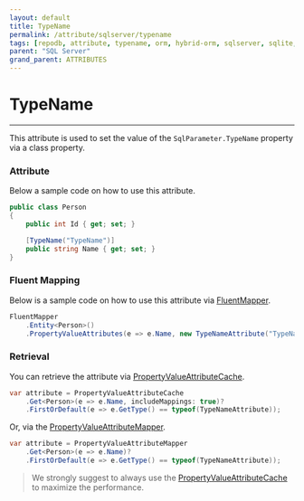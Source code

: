 ```yaml
---
layout: default
title: TypeName
permalink: /attribute/sqlserver/typename
tags: [repodb, attribute, typename, orm, hybrid-orm, sqlserver, sqlite, mysql, postgresql]
parent: "SQL Server"
grand_parent: ATTRIBUTES
---
```


# TypeName

---

This attribute is used to set the value of the `SqlParameter.TypeName` property via a class property.

### Attribute

Below a sample code on how to use this attribute.

```csharp
public class Person
{
    public int Id { get; set; }

    [TypeName("TypeName")]
    public string Name { get; set; }
}
```

### Fluent Mapping

Below is a sample code on how to use this attribute via [FluentMapper](/mapper/fluentmapper).

```csharp
FluentMapper
    .Entity<Person>()
    .PropertyValueAttributes(e => e.Name, new TypeNameAttribute("TypeName"));
```

### Retrieval

You can retrieve the attribute via [PropertyValueAttributeCache](/cacher/propertyvalueattributecache).

```csharp
var attribute = PropertyValueAttributeCache
    .Get<Person>(e => e.Name, includeMappings: true)?
    .FirstOrDefault(e => e.GetType() == typeof(TypeNameAttribute));
```

Or, via the [PropertyValueAttributeMapper](/mapper/propertyvalueattributemapper).

```csharp
var attribute = PropertyValueAttributeMapper
    .Get<Person>(e => e.Name)?
    .FirstOrDefault(e => e.GetType() == typeof(TypeNameAttribute));
```

> We strongly suggest to always use the [PropertyValueAttributeCache](/cacher/propertyvalueattributecache) to maximize the performance.